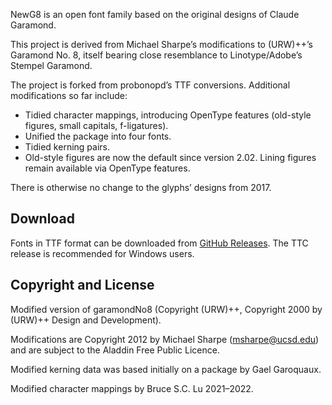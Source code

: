 NewG8 is an open font family based on the original designs of Claude Garamond.

This project is derived from Michael Sharpe’s modifications to (URW)++’s Garamond No. 8, itself bearing close resemblance to Linotype/Adobe’s Stempel Garamond.

The project is forked from probonopd’s TTF conversions. Additional modifications so far include:

- Tidied character mappings, introducing OpenType features (old-style figures, small capitals, f-ligatures).
- Unified the package into four fonts.
- Tidied kerning pairs.
- Old-style figures are now the default since version 2.02. Lining figures remain available via OpenType features.

There is otherwise no change to the glyphs’ designs from 2017.


## Download

Fonts in TTF format can be downloaded from [GitHub Releases](../../releases). The TTC release is recommended for Windows users.

## Copyright and License

Modified version of garamondNo8 (Copyright (URW)++, Copyright 2000 by (URW)++ Design and Development).

Modifications are Copyright 2012 by Michael Sharpe (msharpe@ucsd.edu) and are subject to the Aladdin Free Public Licence.

Modified kerning data was based initially on a package by Gael Garoquaux.

Modified character mappings by Bruce S.C. Lu 2021–2022.
